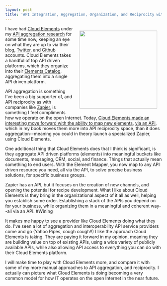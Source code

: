 ```yaml
---
layout: post
title: 'API Integration, Aggregation, Organization, and Reciprocity with Cloud Elements'
---
```

<p><a href="http://cloud-elements.com/element-mapper/"><img style="padding: 15px;" src="http://kinlane-productions.s3.amazonaws.com/api-evangelist-site/blog/cloud-elements-element-mapper.png" alt="" width="250" align="right" /></a></p>
<p>I have had <a href="http://cloud-elements.com/">Cloud Elements</a> under my <a href="http://aggregation.apievangelist.com/">API aggregation research</a> for some time now, keeping an eye on what they are up to via their <a href="http://cloud-elements.com/blog/">blog</a>, <a href="https://twitter.com/CloudElements">Twitter</a>, and <a href="https://github.com/cloud-elements">Github</a> accounts. Cloud Elements takes a handful of top API driven platforms, which they organize into their <a href="http://cloud-elements.com/elements-catalog/">Elements Catalog</a>, aggregating them into a single API driven platform.</p>
<p>API aggregation is something I've been a big supporter of, and API reciprocity as with companies like <a href="https://zapier.com/">Zapier</a>, is something I feel compliments how we operate on the open Internet. Today, <a href="http://cloud-elements.com/element-mapper/">Cloud Elements made an interesting move forward with the ability to map new elements</a>, <a href="https://console.cloud-elements.com/elements/jsp/home.jsp#DocumentationElementsPanel">via an API</a>, which in my book moves them more into API reciprocity space, than it does aggregation--meaning you could in theory launch a specialized Zapier, using Cloud Elements.&nbsp;</p>
<p>One additional thing that Cloud Elements does that I think is significant, is they aggregate API driven platforms (elements) into meaningful buckets like documents, messaging, CRM, social, and finance. Things that actually mean something to end users. With the Element Mapper, you now map to any API driven resource you need, all via the API, to solve precise business solutions, for specific business groups.</p>
<p>Zapier has an API, but it focuses on the creation of new channels, and opening the potential for recipe development. What I like about Cloud Elements is they bring in the organizational aspect of it all as well, helping you establish some order. Establishing a stack of the APIs you depend on for your business, while organizing them in a meaningful and coherent way--all via an API. #Wining</p>
<p>It makes me happy to see a provider like Cloud Elements doing what they do. I've seen a lot of aggregation and interoperability API service providers come and go (Yahoo Pipes, cough cough!!) I like the approach Cloud Elements is taking. They are paying it forward in my opinion, meaning they are building value on top of existing APIs, using a wide variety of publicly available APIs, while also allowing API access to everything you can do with their Cloud Elements platform.</p>
<p>I will make time to play with Cloud Elements more, and compare it with some of my more manual approaches to API aggregation, and reciprocity. I actually can picture what Cloud Elements is doing becoming a very common model for how IT operates on the open Internet in the near future.</p>